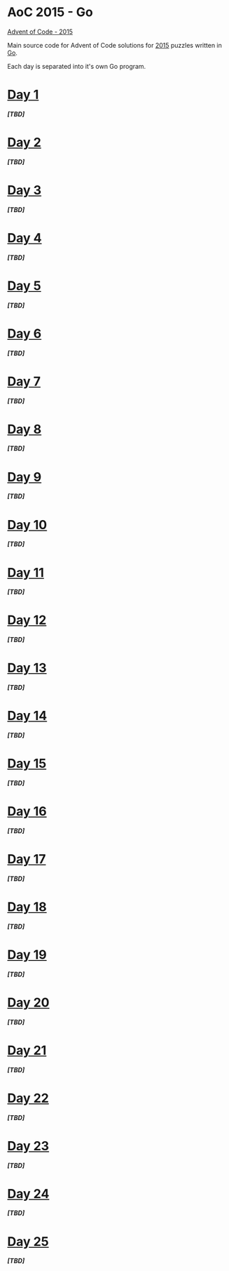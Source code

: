 # AoC 2015 - Go

[Advent of Code - 2015](https://adventofcode.com/2015)

Main source code for Advent of Code solutions for [2015](https://adventofcode.com/2015) puzzles written in [Go](https://golang.org/).

Each day is separated into it's own Go program.

# [Day 1](https://adventofcode.com/2015/day/1)

_**[TBD]**_

# [Day 2](https://adventofcode.com/2015/day/2)

_**[TBD]**_

# [Day 3](https://adventofcode.com/2015/day/3)

_**[TBD]**_

# [Day 4](https://adventofcode.com/2015/day/4)

_**[TBD]**_

# [Day 5](https://adventofcode.com/2015/day/5)

_**[TBD]**_

# [Day 6](https://adventofcode.com/2015/day/6)

_**[TBD]**_

# [Day 7](https://adventofcode.com/2015/day/7)

_**[TBD]**_

# [Day 8](https://adventofcode.com/2015/day/8)

_**[TBD]**_

# [Day 9](https://adventofcode.com/2015/day/9)

_**[TBD]**_

# [Day 10](https://adventofcode.com/2015/day/10)

_**[TBD]**_

# [Day 11](https://adventofcode.com/2015/day/11)

_**[TBD]**_

# [Day 12](https://adventofcode.com/2015/day/12)

_**[TBD]**_

# [Day 13](https://adventofcode.com/2015/day/13)

_**[TBD]**_

# [Day 14](https://adventofcode.com/2015/day/14)

_**[TBD]**_

# [Day 15](https://adventofcode.com/2015/day/15)

_**[TBD]**_

# [Day 16](https://adventofcode.com/2015/day/16)

_**[TBD]**_

# [Day 17](https://adventofcode.com/2015/day/17)

_**[TBD]**_

# [Day 18](https://adventofcode.com/2015/day/18)

_**[TBD]**_

# [Day 19](https://adventofcode.com/2015/day/19)

_**[TBD]**_

# [Day 20](https://adventofcode.com/2015/day/20)

_**[TBD]**_

# [Day 21](https://adventofcode.com/2015/day/21)

_**[TBD]**_

# [Day 22](https://adventofcode.com/2015/day/22)

_**[TBD]**_

# [Day 23](https://adventofcode.com/2015/day/23)

_**[TBD]**_

# [Day 24](https://adventofcode.com/2015/day/24)

_**[TBD]**_

# [Day 25](https://adventofcode.com/2015/day/25)

_**[TBD]**_
